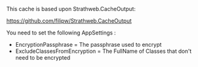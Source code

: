 This cache is based upon Strathweb.CacheOutput:

https://github.com/filipw/Strathweb.CacheOutput

You need to set the following AppSettings : 

- EncryptionPassphrase = The passphrase used to encrypt
- ExcludeClassesFromEncryption = The FullName of Classes that don't need to be encrypted